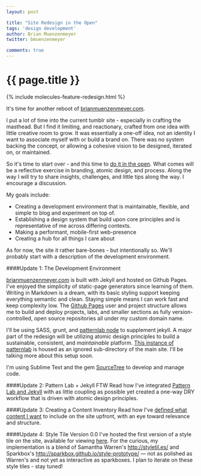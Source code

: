 ```yaml
---
layout: post

title: "Site Redesign in the Open"
tags: 'design development'
author: Brian Muenzenmeyer
twitter: bmuenzenmeyer

comments: true
---
```


{{ page.title }}
================

{% include molecules-feature-redesign.html %}

It's time for another reboot of [brianmuenzenmeyer.com](http://brianmuenzenmeyer.com).

I put a lot of time into the current tumblr site - especially in crafting the masthead. But I find it limiting, and reactionary, crafted from one idea with little creative room to grow. It was essentially a one-off idea, not an identity I want to associate myself with or build a brand on. There was no system backing the concept, or allowing a cohesive vision to be designed, iterated on, or maintained. 

So it's time to start over - and this time to [do it in the open](http://bradfrost.com/blog/post/designing-in-the-open/). What comes will be a reflective exercise in branding, atomic design, and process. Along the way I will try to share insights, challenges, and little tips along the way. I encourage a discussion.

My goals include:

* Creating a development environment that is maintainable, flexible, and simple to blog and experiment on top of.
* Establishing a design system that build upon core principles and is representative of me across differing contexts.
* Making a performant, mobile-first web-presence
* Creating a hub for all things I care about

As for now, the site it rather bare-bones - but intentionally so. We'll probably start with a description of the development environment. 

####Update 1: The Development Environment

[brianmuenzenmeyer.com](http://brianmuenzenmeyer.com) is built with Jekyll and hosted on Github Pages. I've enjoyed the simplicity of static-page generators since learning of them. Writing in Markdown is a dream, with its basic styling support keeping everything semantic and clean. Staying simple means I can work fast and keep complexity low. The [Github Pages](https://help.github.com/articles/user-organization-and-project-pages/) user and project structure allows me to build and deploy projects, labs, and smaller sections as fully version-controlled, open source repositories all under my custom domain name.

I'll be using SASS, grunt, and [patternlab node](https://github.com/pattern-lab/patternlab-node) to supplement jekyll. A major part of the redesign will be utilizing atomic design principles to build a sustainable, consistent, and _maintainable_ platform. [This instance of patternlab](https://github.com/bmuenzenmeyer/patternlab) is housed as an ignored sub-directory of the main site. I'll be talking more about this setup soon.

I'm using Sublime Text and the gem [SourceTree](http://www.sourcetreeapp.com/) to develop and manage code.

####Update 2: Pattern Lab + Jekyll FTW
Read how I've integrated [Pattern Lab and Jekyll](http://www.brianmuenzenmeyer.com/using-patternlab-to-design-build-and-maintain-a-website/) with as little coupling as possible yet created a one-way DRY workflow that is driven with atomic design principles. 

####Update 3: Creating a Content Inventory
Read how I've [defined what content I want](http://www.brianmuenzenmeyer.com/creating-a-content-inventory/) to include on the site upfront, with an eye toward relevance and structure.

####Update 4: Style Tile Version 0.0
I've hosted the first version of a style tile on the site, available for viewing [here](http://www.brianmuenzenmeyer.com/styletile/). For the curious, my implementation is a blend of Samantha Warren's http://styletil.es/ and Sparkbox's http://sparkbox.github.io/style-prototype/ &mdash; not as polished as Warren's and not yet as interactive as sparkboxes. I plan to iterate on these style tiles - stay tuned!